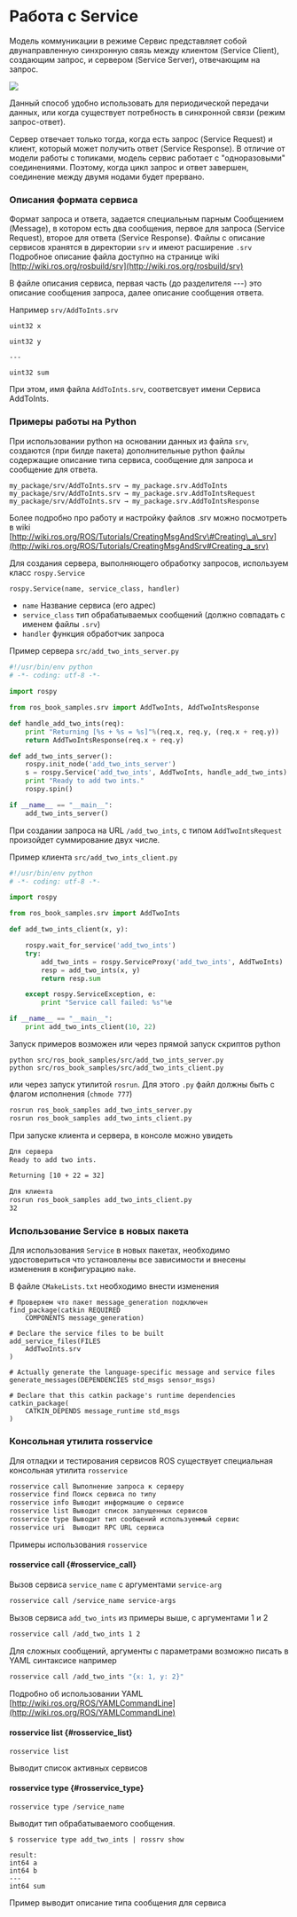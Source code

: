 # Работа с Service

Модель коммуникации в режиме Сервис представляет собой двунаправленную синхронную связь между клиентом \(Service Client\), создающим запрос, и сервером \(Service Server\), отвечающим на запрос.

![](../.gitbook/assets/ros_service%20%281%29.png)

Данный способ удобно использовать для периодической передачи данных, или когда существует потребность в синхронной связи \(режим запрос-ответ\).

Сервер отвечает только тогда, когда есть запрос \(Service Request\) и клиент, который может получить ответ \(Service Response\). В отличие от модели работы с топиками, модель сервис работает с "одноразовыми" соединениями. Поэтому, когда цикл запрос и ответ завершен, соединение между двумя нодами будет прервано.

### Описания формата сервиса

Формат запроса и ответа, задается специальным парным Сообщением \(Message\), в котором есть два сообщения, первое для запроса \(Service Request\), второе для ответа \(Service Response\). Файлы с описание сервисов хранятся в директории `srv` и имеют расширение `.srv` Подробное описание файла доступно на странице wiki [http://wiki.ros.org/rosbuild/srv](http://wiki.ros.org/rosbuild/srv)

В файле описания сервиса, первая часть \(до разделителя ---\) это описание сообщения запроса, далее описание сообщения ответа.

Например `srv/AddToInts.srv`

```text
uint32 x
uint32 y
---
uint32 sum
```

При этом, имя файла `AddToInts.srv`, соответсвует имени Сервиса AddToInts.

### Примеры работы на Python

При использовании python на основании данных из файла `srv`, создаются \(при билде пакета\) дополнительные python файлы содержащие описание типа сервиса, сообщение для запроса и сообщение для ответа.

```text
my_package/srv/AddToInts.srv → my_package.srv.AddToInts
my_package/srv/AddToInts.srv → my_package.srv.AddToIntsRequest
my_package/srv/AddToInts.srv → my_package.srv.AddToIntsResponse
```

Более подробно про работу и настройку  файлов .srv можно посмотреть в wiki [http://wiki.ros.org/ROS/Tutorials/CreatingMsgAndSrv\#Creating\_a\_srv](http://wiki.ros.org/ROS/Tutorials/CreatingMsgAndSrv#Creating_a_srv)

Для создания сервера, выполняющего обработку запросов, используем класс `rospy.Service`

```python
rospy.Service(name, service_class, handler)
```

* `name` Название сервиса \(его адрес\)
* `service_class` тип обрабатываемых сообщений \(должно совпадать с именем файлы `.srv`\)
* `handler` функция обработчик запроса

Пример сервера `src/add_two_ints_server.py`

```python
#!/usr/bin/env python
# -*- coding: utf-8 -*-

import rospy

from ros_book_samples.srv import AddTwoInts, AddTwoIntsResponse

def handle_add_two_ints(req):
    print "Returning [%s + %s = %s]"%(req.x, req.y, (req.x + req.y))
    return AddTwoIntsResponse(req.x + req.y)

def add_two_ints_server():
    rospy.init_node('add_two_ints_server')
    s = rospy.Service('add_two_ints', AddTwoInts, handle_add_two_ints)
    print "Ready to add two ints."
    rospy.spin()

if __name__ == "__main__":
    add_two_ints_server()

```

При создании запроса на URL `/add_two_ints`, с типом `AddTwoIntsRequest` произойдет суммирование двух числе.

Пример клиента `src/add_two_ints_client.py`

```python
#!/usr/bin/env python
# -*- coding: utf-8 -*-

import rospy

from ros_book_samples.srv import AddTwoInts

def add_two_ints_client(x, y):

    rospy.wait_for_service('add_two_ints')
    try:
        add_two_ints = rospy.ServiceProxy('add_two_ints', AddTwoInts)
        resp = add_two_ints(x, y)
        return resp.sum

    except rospy.ServiceException, e:
        print "Service call failed: %s"%e

if __name__ == "__main__":
    print add_two_ints_client(10, 22)
```

Запуск примеров возможен или через прямой запуск скриптов python

```text
python src/ros_book_samples/src/add_two_ints_server.py
python src/ros_book_samples/src/add_two_ints_client.py
```

или через запуск утилитой `rosrun`. Для этого `.py` файл должны быть с флагом исполнения \(`chmode 777`\)

```bash
rosrun ros_book_samples add_two_ints_server.py
rosrun ros_book_samples add_two_ints_client.py
```

При запуске клиента и сервера, в консоле можно увидеть

```bash
Для сервера
Ready to add two ints.
Returning [10 + 22 = 32]

Для клиента
rosrun ros_book_samples add_two_ints_client.py
32
```

### Использование Service в новых пакета

Для использования `Service` в новых пакетах, необходимо удостовериться что установлены все зависимости и внесены изменения в конфигурацию `make`.

В файле `CMakeLists.txt` необходимо внести изменения

```text
# Проверяем что пакет message_generation подключен
find_package(catkin REQUIRED
    COMPONENTS message_generation)

# Declare the service files to be built
add_service_files(FILES
    AddTwoInts.srv
)  

# Actually generate the language-specific message and service files
generate_messages(DEPENDENCIES std_msgs sensor_msgs)

# Declare that this catkin package's runtime dependencies
catkin_package(
    CATKIN_DEPENDS message_runtime std_msgs
)     
```

### Консольная утилита rosservice

Для отладки и тестирования сервисов ROS существует специальная консольная утилита `rosservice`

```bash
rosservice call Выполнение запроса к серверу
rosservice find Поиск сервиса по типу
rosservice info Выводит информацию о сервисе
rosservice list Выводит список запущенных сервисов
rosservice type Выводит тип сообщений используеммый сервис
rosservice uri  Выводит RPC URL сервиса
```

Примеры использования `rosservice`

#### rosservice call {#rosservice_call}

Вызов сервиса `service_name` c аргументами `service-arg`

```bash
rosservice call /service_name service-args
```

Вызов сервиса `add_two_ints` из примеры выше, с аргументами 1 и 2

```bash
rosservice call /add_two_ints 1 2
```

Для сложных сообщений, аргументы с параметрами возможно писать в YAML синтаксисе например

```bash
rosservice call /add_two_ints "{x: 1, y: 2}"
```

Подробно об использовании YAML [http://wiki.ros.org/ROS/YAMLCommandLine](http://wiki.ros.org/ROS/YAMLCommandLine)

#### rosservice list {#rosservice_list}

```text
rosservice list
```

Выводит список активных сервисов

#### rosservice type {#rosservice_type}

```text
rosservice type /service_name
```

Выводит тип обрабатываемого сообщения.

```text
$ rosservice type add_two_ints | rossrv show

result:
int64 a
int64 b
---
int64 sum
```

Пример выводит описание типа сообщения для сервиса
